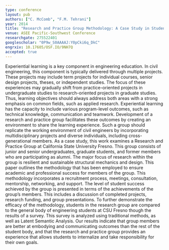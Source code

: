 ```yaml
---
type: conference
layout: pub
authors: ["C. McComb", "F.M. Tehrani"]
year: 2014
title: "Research and Practice Group Methodology: A Case Study in Student Success."
venue: ASEE Pacific-Southwest Conference
researchgate: 275522401
googlescholar: "0P9w_S0AAAAJ:Y0pCki6q_DkC"
engrxiv: 10.17605/OSF.IO/9NH7Q
accepted: true
---
```

Experiential learning is a key component in engineering education. In civil engineering, this component is typically delivered through multiple projects. These projects may include term projects for individual courses, senior design projects, theses, or independent studies. The focus of these experiences may gradually shift from practice-oriented projects in undergraduate studies to research-oriented projects in graduate studies. Thus, learning objectives should always address both areas with a strong emphasis on common fields, such as applied research. Experiential learning has the capacity to include various program-level outcomes, such as technical knowledge, communication and teamwork. Development of a research and practice group facilitates these outcomes by creating an environment to share the learning experience. Such a group should replicate the working environment of civil engineers by incorporating multidisciplinary projects and diverse individuals, including cross-generational members. As a case study, this work examines a Research and Practice Group at California State University Fresno. This group consists of junior and senior undergraduates, graduate students, and former members who are participating as alumni. The major focus of research within the group is resilient and sustainable structural mechanics and design. This paper outlines the methodology that has been employed to ensure academic and professional success for members of the group. This methodology incorporates a recruitment process, meetings, consultation, mentorship, networking, and support. The level of student success achieved by the group is presented in terms of the achievements of the group’s members. This includes a discussion of completed projects, research funding, and group presentations. To further demonstrate the efficacy of the methodology, students in the research group are compared to the general body of engineering students at CSU Fresno though the results of a survey. This survey is analyzed using traditional methods, as well as Latent Semantic Analysis. Our results indicate that group members are better at embodying and communicating outcomes than the rest of the student body, and that the research and practice group provides an experience that allows students to internalize and take responsibility for their own goals.
